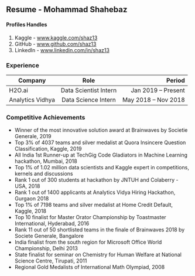 ## Resume - Mohammad Shahebaz

#### Profiles Handles

1. Kaggle - www.kaggle.com/shaz13
2. GitHub - www.github.com/shaz13
3. LinkedIn - www.linkedin.com/in/shaz13

### Experience 

| Company   |      Role      |  Period |
|----------|:-------------:|------:|
|  H2O.ai   |  Data Scientist Intern   | Jan 2019 – Present |
| Analytics Vidhya |    Data Science Intern   |   May 2018 – Nov 2018 |    


### Competitive Achievements

- Winner of the most innovative solution award at Brainwaves by Societie Generale, 2019
- Top 3% of 4037 teams and silver medalist at Quora Insincere Question Classification, Kaggle, 2019
- All India 1st Runner-up at TechGig Code Gladiators in Machine Learning hackathon, Mumbai, 2018
- Top 1% of 1.02 million data scientists and Kaggle expert in competitions, kernels and discussions
- Rank 1 out of 300 students at hackathon by JNTUH and Colaberry - USA, 2018
- Rank 1 out of 1400  applicants at Analytics Vidya Hiring Hackathon, Gurgaon 2018
- Top 1% of 7198 teams and silver medalist at Home Credit Default, Kaggle, 2018
- Top 10 finalist for Master Orator Championship by Toastmaster International, Hyderabad, 2016
- Rank 11 out of 50 shortlisted teams in the finale of Brainwaves 2018 by Societe Generale, Bangalore
- India finalist from the south region for Microsoft Office World Championship, Delhi 2013
- State finalist for seminar on Chemistry for Human Welfare at National Science Centre, Tirupati, 2011
- Regional Gold Medalists of International Math Olympiad, 2008

